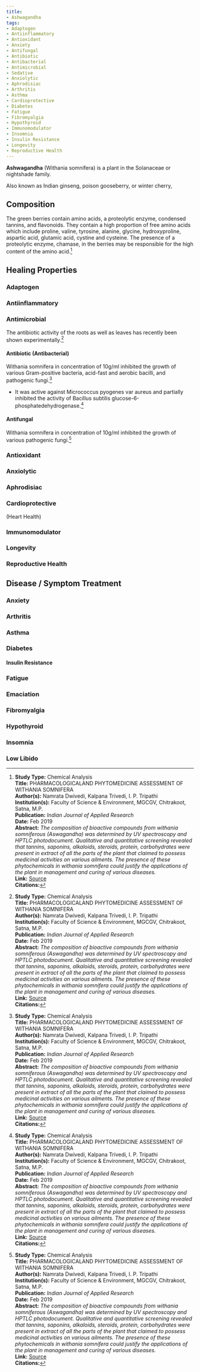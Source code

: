 ```yaml
---
title:
- Ashwagandha
tags: 
- Adaptogen
- Antiinflammatory
- Antioxidant
- Anxiety
- Antifungal
- Antibiotic
- Antibacterial
- Antimicrobial
- Sedative
- Anxiolytic
- Aphrodisiac
- Arthritis
- Asthma
- Cardioprotective
- Diabetes
- Fatigue
- Fibromyalgia
- Hypothyroid
- Immunomodulator
- Insomnia
- Insulin Resistance
- Longevity
- Reproductive Health
---
```

**Ashwagandha** (Withania somnifera) is a plant in the Solanaceae or nightshade family.

Also known as Indian ginseng, poison gooseberry, or winter cherry,

## Composition

The green berries contain amino acids, a proteolytic enzyme, condensed tannins, and flavonoids. They contain a high proportion of free amino acids which include proline, valine, tyrosine, alanine, glycine, hydroxyproline, aspartic acid, glutamic acid, cystine and cysteine. The presence of a proteolytic enzyme, chamase, in the berries may be responsible for the high content of the amino acid.[^1]

## Healing Properties

### Adaptogen

### Antiinflammatory

### Antimicrobial

The antibiotic activity of the roots as well as leaves has recently been shown experimentally.[^1]

#### Antibiotic (Antibacterial)

Withania somnifera in concentration of 10g/ml inhibited the growth of various Gram-positive bacteria, acid-fast and
aerobic bacilli, and pathogenic fungi.[^1]

- It was active against Micrococcus pyogenes var aureus and partially inhibited the activity of Bacillus subtilis glucose-6-phosphatedehydrogenase.[^1]

#### Antifungal

Withania somnifera in concentration of 10g/ml inhibited the growth of various pathogenic fungi.[^1]

### Antioxidant

### Anxiolytic

### Aphrodisiac

### Cardioprotective

(Heart Health)

### Immunomodulator

### Longevity

### Reproductive Health

## Disease / Symptom Treatment

### Anxiety

### Arthritis

### Asthma

### Diabetes

#### Insulin Resistance

### Fatigue

### Emaciation

### Fibromyalgia

### Hypothyroid

### Insomnia

### Low Libido

[^1]: **Study Type:**  Chemical Analysis<br>**Title:** PHARMACOLOGICALAND PHYTOMEDICINE ASSESSMENT OF WITHANIA SOMNIFERA<br>**Author(s):** Namrata Dwivedi, Kalpana Trivedi, I. P. Tripathi<br>**Institution(s):** Faculty of Science & Environment, MGCGV, Chitrakoot, Satna, M.P.<br>**Publication:** <i>Indian Journal of Applied Research</i><br>**Date:** Feb 2019<br>**Abstract:** <i>The composition of bioactive compounds from withania somniferous (Aswagandha) was determined by UV spectroscopy and HPTLC photodocument. Qualitative and quantitative screening revealed that tannins, saponins, alkaloids, steroids, protein, carbohydrates were present in extract of all the parts of the plant that claimed to possess medicinal activities on various ailments. The presence of these phytochemicals in withania somnifera could justify the applications of the plant in management and curing of various diseases.</i><br>**Link:** [Source](http://worldwidejournals.co.in/index.php/ijar/article/view/2815)<br>**Citations:**

<!-- [^5]: **Study Type:** Animal Study, Commentary, Human Study: In Vitro - In Vivo - In Silico, Human: Case Report, Meta Analysis, Review<br>**Title:** <br>**Author(s):**  <br>**Institution(s):** <br>**Publication:** <i> </i><br>**Date:** <br>**Abstract:** <i> </i><br>**Link:** [Source]()<br>**Citations:** -->
